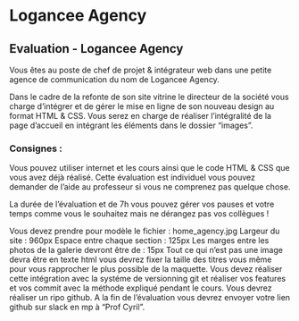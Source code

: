 # Logancee Agency

## Evaluation - Logancee Agency
Vous êtes au poste de chef de projet & intégrateur web dans une petite agence de communication du nom de Logancee Agency.

Dans le cadre de la refonte de son site vitrine le directeur de la société vous charge d’intégrer et de gérer le mise en ligne de son nouveau design au format HTML & CSS. Vous serez en charge de réaliser l’intégralité de la page d’accueil en intégrant les éléments dans le dossier “images”.

### Consignes :
Vous pouvez utiliser internet et les cours ainsi que le code HTML & CSS que vous avez déjà réalisé. Cette évaluation est individuel vous pouvez demander de l’aide au professeur si vous ne comprenez pas quelque chose.

La durée de l’évaluation et de 7h vous pouvez gérer vos pauses et votre temps comme vous le souhaitez mais ne dérangez pas vos collègues !

Vous devez prendre pour modèle le fichier : home_agency.jpg
Largeur du site : 960px
Espace entre chaque section : 125px
Les marges entre les photos de la galerie devront être de : 15px
Tout ce qui n’est pas une image devra être en texte html vous devrez fixer la taille des titres vous même pour vous rapprocher le plus possible de la maquette.
Vous devez réaliser cette intégration avec la systéme de versionning git et réaliser vos features et vos commit avec la méthode expliqué pendant le cours.
Vous devrez réaliser un ripo github.
A la fin de l’évaluation vous devrez envoyer votre lien github sur slack en mp à “Prof Cyril”.
